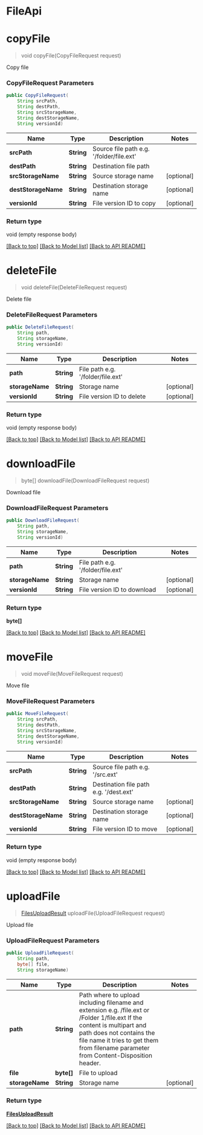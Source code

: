 # FileApi

            
<a name="copyFile"></a>
# **copyFile**
> void copyFile(CopyFileRequest request)

Copy file

### **CopyFileRequest** Parameters
```java
public CopyFileRequest(
    String srcPath, 
    String destPath, 
    String srcStorageName, 
    String destStorageName, 
    String versionId)
```

Name | Type | Description | Notes
---- | ---- | ----------- | -----
 **srcPath** | **String**| Source file path e.g. &#39;/folder/file.ext&#39; |
 **destPath** | **String**| Destination file path |
 **srcStorageName** | **String**| Source storage name | [optional]
 **destStorageName** | **String**| Destination storage name | [optional]
 **versionId** | **String**| File version ID to copy | [optional]

### Return type

void (empty response body)

[[Back to top]](#) [[Back to Model list]](Models.md) [[Back to API README]](README.md)

            
<a name="deleteFile"></a>
# **deleteFile**
> void deleteFile(DeleteFileRequest request)

Delete file

### **DeleteFileRequest** Parameters
```java
public DeleteFileRequest(
    String path, 
    String storageName, 
    String versionId)
```

Name | Type | Description | Notes
---- | ---- | ----------- | -----
 **path** | **String**| File path e.g. &#39;/folder/file.ext&#39; |
 **storageName** | **String**| Storage name | [optional]
 **versionId** | **String**| File version ID to delete | [optional]

### Return type

void (empty response body)

[[Back to top]](#) [[Back to Model list]](Models.md) [[Back to API README]](README.md)

            
<a name="downloadFile"></a>
# **downloadFile**
> byte[] downloadFile(DownloadFileRequest request)

Download file

### **DownloadFileRequest** Parameters
```java
public DownloadFileRequest(
    String path, 
    String storageName, 
    String versionId)
```

Name | Type | Description | Notes
---- | ---- | ----------- | -----
 **path** | **String**| File path e.g. &#39;/folder/file.ext&#39; |
 **storageName** | **String**| Storage name | [optional]
 **versionId** | **String**| File version ID to download | [optional]

### Return type

**byte[]**

[[Back to top]](#) [[Back to Model list]](Models.md) [[Back to API README]](README.md)

            
<a name="moveFile"></a>
# **moveFile**
> void moveFile(MoveFileRequest request)

Move file

### **MoveFileRequest** Parameters
```java
public MoveFileRequest(
    String srcPath, 
    String destPath, 
    String srcStorageName, 
    String destStorageName, 
    String versionId)
```

Name | Type | Description | Notes
---- | ---- | ----------- | -----
 **srcPath** | **String**| Source file path e.g. &#39;/src.ext&#39; |
 **destPath** | **String**| Destination file path e.g. &#39;/dest.ext&#39; |
 **srcStorageName** | **String**| Source storage name | [optional]
 **destStorageName** | **String**| Destination storage name | [optional]
 **versionId** | **String**| File version ID to move | [optional]

### Return type

void (empty response body)

[[Back to top]](#) [[Back to Model list]](Models.md) [[Back to API README]](README.md)

            
<a name="uploadFile"></a>
# **uploadFile**
> [FilesUploadResult](FilesUploadResult.md) uploadFile(UploadFileRequest request)

Upload file

### **UploadFileRequest** Parameters
```java
public UploadFileRequest(
    String path, 
    byte[] file, 
    String storageName)
```

Name | Type | Description | Notes
---- | ---- | ----------- | -----
 **path** | **String**| Path where to upload including filename and extension e.g. /file.ext or /Folder 1/file.ext             If the content is multipart and path does not contains the file name it tries to get them from filename parameter             from Content-Disposition header.              |
 **file** | **byte[]**| File to upload |
 **storageName** | **String**| Storage name | [optional]

### Return type

[**FilesUploadResult**](FilesUploadResult.md)

[[Back to top]](#) [[Back to Model list]](Models.md) [[Back to API README]](README.md)


